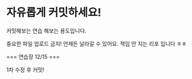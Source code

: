 # 자유롭게 커밋하세요!

커밋해보는 연습 해보는 용도입니다.

중요한 파일 업로드 금지! 언제든 날라갈 수 있어요. 책임 안 지는 리포 입니다 ㅎㅎ

=== 연습장 12/15 ===

1차 수정 후 커밋!
